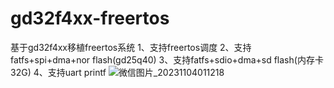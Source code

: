 # gd32f4xx-freertos
基于gd32f4xx移植freertos系统
1、支持freertos调度
2、支持fatfs+spi+dma+nor flash(gd25q40)
3、支持fatfs+sdio+dma+sd flash(内存卡32G)
4、支持uart printf
![微信图片_20231104011218](https://github.com/NJ-SunJiawei/gd32f4xx-freertos/assets/59110419/22d2a2bc-44a2-4d11-860d-46bb4f721e78)

